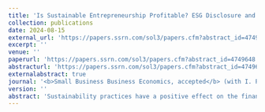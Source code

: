 ```yaml
---
title: 'Is Sustainable Entrepreneurship Profitable? ESG Disclosure and the Financial Performance of SMEs'
collection: publications
date: 2024-08-15
external_url: 'https://papers.ssrn.com/sol3/papers.cfm?abstract_id=4749648'
excerpt: ''
venue: ''
paperurl: 'https://papers.ssrn.com/sol3/papers.cfm?abstract_id=4749648'
abstracturl: 'https://papers.ssrn.com/sol3/papers.cfm?abstract_id=4749648'
externalabstract: true
journal: '<b>Small Business Business Economics, accepted</b> (with I. Parra Oller)'
version: ''
abstract: 'Sustainability practices have a positive effect on the financial performance of SMEs. We extract ESG-related information for a sample of Spanish SMEs over the period 2012-2022 using tools provided by the Internet Archive to estimate a staggered difference-in-differences model of how the release of new ESG-related information impacts the financial performance of SMEs. ESG-related information can be delivered as an endogenous signal or as an exogenous certification. We show that both types of ESG-related information have a positive effect on SME financial performance, and that both are informational substitutes. We also show that institutional change in the form of the 2015 Paris Agreement on Climate Change moderated the sustainability-performance relation. Specifically, post-Paris, the value-creating impact of exogenous ESG certification increased, while endogenous ESG signals without external certification became ineffective or detrimental. Finally, in line with CSR-as-insurance theory, we show that SMEs with higher performance variability benefit more from sustainability orientation. '
---
```

